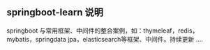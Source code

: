 ## springboot-learn 说明

springboot 与常用框架、中间件的整合案例，如：thymeleaf，redis，mybatis，springdata jpa，elasticsearch等框架、中间件。持续更新 ....

